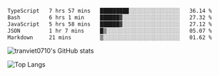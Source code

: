 <!--START_SECTION:waka-->

```txt
TypeScript   7 hrs 57 mins   █████████░░░░░░░░░░░░░░░░   36.14 %
Bash         6 hrs 1 min     ██████▓░░░░░░░░░░░░░░░░░░   27.32 %
JavaScript   5 hrs 58 mins   ██████▓░░░░░░░░░░░░░░░░░░   27.12 %
JSON         1 hr 7 mins     █▒░░░░░░░░░░░░░░░░░░░░░░░   05.07 %
Markdown     21 mins         ▒░░░░░░░░░░░░░░░░░░░░░░░░   01.62 %
```

<!--END_SECTION:waka-->

<!--START_SECTION:stats-->
![tranviet0710's GitHub stats](https://github-readme-stats.vercel.app/api?username=tranviet0710&show_icons=true&theme=transparent&rank_icon=github)
<!--END_SECTION:stats-->

<!--START_SECTION:repo-->
<!--END_SECTION:repo-->

<!--START_SECTION:top-lang-->
![Top Langs](https://github-readme-stats.vercel.app/api/top-langs/?username=tranviet0710&layout=pie&theme=transparent)
<!--END_SECTION:top-lang-->
